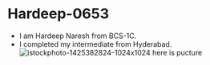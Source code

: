 # Hardeep-0653
- I am Hardeep Naresh from BCS-1C.
- I completed my intermediate from Hyderabad.
![istockphoto-1425382824-1024x1024](https://github.com/user-attachments/assets/269a911d-43c7-45b7-983f-5f4375f50d35)
here is pucture 
